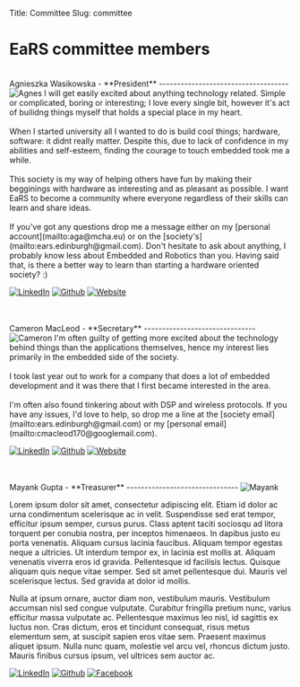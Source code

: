 Title: Committee
Slug: committee

EaRS committee members
======================

<br>
Agnieszka Wasikowska - **President**
------------------------------------
<img class="photo" src="/images/agnes-c.jpg" alt="Agnes"></img>
I will get easily excited about anything technology related.  Simple or complicated, boring or interesting; I love every single bit, however it's act of builidng things myself that holds a special place in my heart.
<br><br>
When I started university all I wanted to do is build cool things; hardware, software: it didnt really matter. Despite this, due to lack of confidence in my abilities and self-esteem, finding the courage to touch embedded took me a while.
<br><br>
This society is my way of helping others have fun by making their begginings with hardware as interesting and as pleasant as possible. I want EaRS to become a community where everyone regardless of their skills can learn and share ideas.
<br><br>
If you've got any questions drop me a message either on my [personal account](mailto:aga@mcha.eu) or on the [society's](mailto:ears.edinburgh@gmail.com). Don't hesitate to ask about anything, I probably know less about Embedded and Robotics than you. Having said that, is there a better way to learn than starting a hardware oriented society? :)

<a href="https://linkedin.com/aga11313"><img class="icon" src="/theme/images/icons/linkedin-s.png" alt="LinkedIn"></img></a>
<a href="https://github.com/aga11313"><img class="icon" src="/theme/images/icons/github-s.png" alt="Github"></img></a>
<a href="http://cameronmacleod.com"><img class="icon" src="/theme/images/icons/grid-world.png" alt="Website"></img></a>

<br>
<br>
Cameron MacLeod - **Secretary**
-------------------------------
<img class="photo" src="/images/cameron-c.jpg" alt="Cameron"></img>
I'm often guilty of getting more excited about the technology behind things than the applications themselves, hence my interest lies primarily in the embedded side of the society. 
<br><br>
I took last year out to work for a company that does a lot of embedded development and it was there that I first became interested in the area. 
<br><br>
I'm often also found tinkering about with DSP and wireless protocols. If you have any issues, I'd love to help, so drop me a line at the [society email](mailto:ears.edinburgh@gmail.com) or my [personal email](mailto:cmacleod170@googlemail.com).

<a href="https://uk.linkedin.com/in/cameronjohnmacleod"><img class="icon" src="/theme/images/icons/linkedin-s.png" alt="LinkedIn"></img></a>
<a href="https://github.com/notexactlyawe"><img class="icon" src="/theme/images/icons/github-s.png" alt="Github"></img></a>
<a href="http://cameronmacleod.com"><img class="icon" src="/theme/images/icons/grid-world.png" alt="Website"></img></a>

<br>
<br>
Mayank Gupta - **Treasurer**
-------------------------------
<img class="photo" src="/images/mayank-c.jpg" alt="Mayank"></img>

Lorem ipsum dolor sit amet, consectetur adipiscing elit. Etiam id dolor ac urna condimentum scelerisque ac in velit. Suspendisse sed erat tempor, efficitur ipsum semper, cursus purus. Class aptent taciti sociosqu ad litora torquent per conubia nostra, per inceptos himenaeos. In dapibus justo eu porta venenatis. Aliquam cursus lacinia faucibus. Aliquam tempor egestas neque a ultricies. Ut interdum tempor ex, in lacinia est mollis at. Aliquam venenatis viverra eros id gravida. Pellentesque id facilisis lectus. Quisque aliquam quis neque vitae semper. Sed sit amet pellentesque dui. Mauris vel scelerisque lectus. Sed gravida at dolor id mollis.

Nulla at ipsum ornare, auctor diam non, vestibulum mauris. Vestibulum accumsan nisl sed congue vulputate. Curabitur fringilla pretium nunc, varius efficitur massa vulputate ac. Pellentesque maximus leo nisl, id sagittis ex luctus non. Cras dictum, eros et tincidunt consequat, risus metus elementum sem, at suscipit sapien eros vitae sem. Praesent maximus aliquet ipsum. Nulla nunc quam, molestie vel arcu vel, rhoncus dictum justo. Mauris finibus cursus ipsum, vel ultrices sem auctor ac.

<a href="https://linkedin.com"><img class="icon" src="/theme/images/icons/linkedin-s.png" alt="LinkedIn"></img></a>
<a href="https://github.com"><img class="icon" src="/theme/images/icons/github-s.png" alt="Github"></img></a>
<a href="https://facebook.com"><img class="icon" src="/theme/images/icons/facebook-s.png" alt="Facebook"></img></a>
